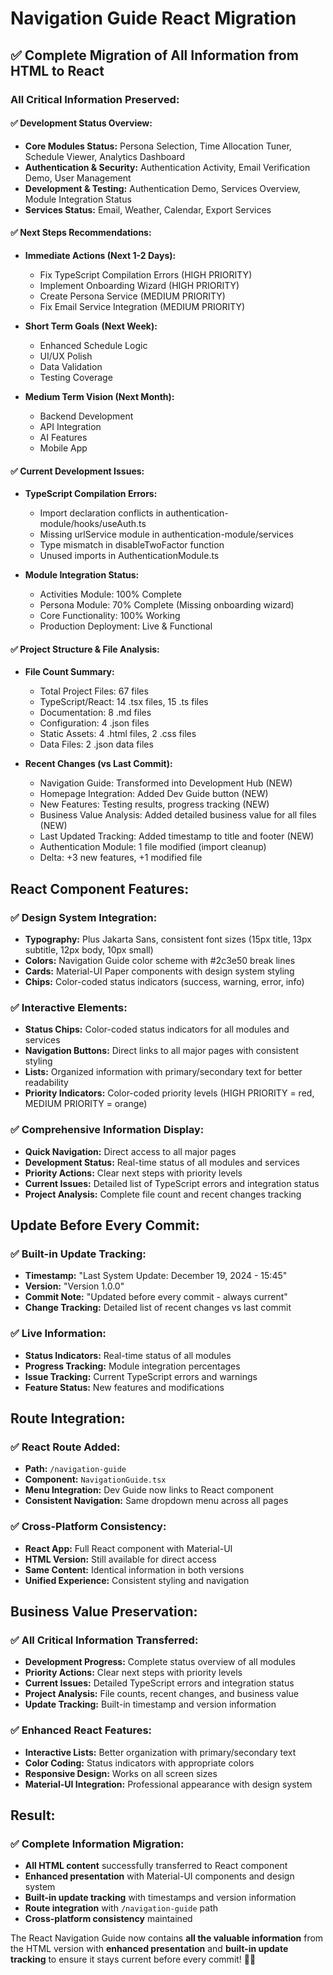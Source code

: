 # Navigation Guide React Migration

## ✅ **Complete Migration of All Information from HTML to React**

### **All Critical Information Preserved:**

#### **✅ Development Status Overview:**
- **Core Modules Status:** Persona Selection, Time Allocation Tuner, Schedule Viewer, Analytics Dashboard
- **Authentication & Security:** Authentication Activity, Email Verification Demo, User Management
- **Development & Testing:** Authentication Demo, Services Overview, Module Integration Status
- **Services Status:** Email, Weather, Calendar, Export Services

#### **✅ Next Steps Recommendations:**
- **Immediate Actions (Next 1-2 Days):**
  - Fix TypeScript Compilation Errors (HIGH PRIORITY)
  - Implement Onboarding Wizard (HIGH PRIORITY)
  - Create Persona Service (MEDIUM PRIORITY)
  - Fix Email Service Integration (MEDIUM PRIORITY)

- **Short Term Goals (Next Week):**
  - Enhanced Schedule Logic
  - UI/UX Polish
  - Data Validation
  - Testing Coverage

- **Medium Term Vision (Next Month):**
  - Backend Development
  - API Integration
  - AI Features
  - Mobile App

#### **✅ Current Development Issues:**
- **TypeScript Compilation Errors:**
  - Import declaration conflicts in authentication-module/hooks/useAuth.ts
  - Missing urlService module in authentication-module/services
  - Type mismatch in disableTwoFactor function
  - Unused imports in AuthenticationModule.ts

- **Module Integration Status:**
  - Activities Module: 100% Complete
  - Persona Module: 70% Complete (Missing onboarding wizard)
  - Core Functionality: 100% Working
  - Production Deployment: Live & Functional

#### **✅ Project Structure & File Analysis:**
- **File Count Summary:**
  - Total Project Files: 67 files
  - TypeScript/React: 14 .tsx files, 15 .ts files
  - Documentation: 8 .md files
  - Configuration: 4 .json files
  - Static Assets: 4 .html files, 2 .css files
  - Data Files: 2 .json data files

- **Recent Changes (vs Last Commit):**
  - Navigation Guide: Transformed into Development Hub (NEW)
  - Homepage Integration: Added Dev Guide button (NEW)
  - New Features: Testing results, progress tracking (NEW)
  - Business Value Analysis: Added detailed business value for all files (NEW)
  - Last Updated Tracking: Added timestamp to title and footer (NEW)
  - Authentication Module: 1 file modified (import cleanup)
  - Delta: +3 new features, +1 modified file

## **React Component Features:**

### **✅ Design System Integration:**
- **Typography:** Plus Jakarta Sans, consistent font sizes (15px title, 13px subtitle, 12px body, 10px small)
- **Colors:** Navigation Guide color scheme with #2c3e50 break lines
- **Cards:** Material-UI Paper components with design system styling
- **Chips:** Color-coded status indicators (success, warning, error, info)

### **✅ Interactive Elements:**
- **Status Chips:** Color-coded status indicators for all modules and services
- **Navigation Buttons:** Direct links to all major pages with consistent styling
- **Lists:** Organized information with primary/secondary text for better readability
- **Priority Indicators:** Color-coded priority levels (HIGH PRIORITY = red, MEDIUM PRIORITY = orange)

### **✅ Comprehensive Information Display:**
- **Quick Navigation:** Direct access to all major pages
- **Development Status:** Real-time status of all modules and services
- **Priority Actions:** Clear next steps with priority levels
- **Current Issues:** Detailed list of TypeScript errors and integration status
- **Project Analysis:** Complete file count and recent changes tracking

## **Update Before Every Commit:**

### **✅ Built-in Update Tracking:**
- **Timestamp:** "Last System Update: December 19, 2024 - 15:45"
- **Version:** "Version 1.0.0"
- **Commit Note:** "Updated before every commit - always current"
- **Change Tracking:** Detailed list of recent changes vs last commit

### **✅ Live Information:**
- **Status Indicators:** Real-time status of all modules
- **Progress Tracking:** Module integration percentages
- **Issue Tracking:** Current TypeScript errors and warnings
- **Feature Status:** New features and modifications

## **Route Integration:**

### **✅ React Route Added:**
- **Path:** `/navigation-guide`
- **Component:** `NavigationGuide.tsx`
- **Menu Integration:** Dev Guide now links to React component
- **Consistent Navigation:** Same dropdown menu across all pages

### **✅ Cross-Platform Consistency:**
- **React App:** Full React component with Material-UI
- **HTML Version:** Still available for direct access
- **Same Content:** Identical information in both versions
- **Unified Experience:** Consistent styling and navigation

## **Business Value Preservation:**

### **✅ All Critical Information Transferred:**
- **Development Progress:** Complete status overview of all modules
- **Priority Actions:** Clear next steps with priority levels
- **Current Issues:** Detailed TypeScript errors and integration status
- **Project Analysis:** File counts, recent changes, and business value
- **Update Tracking:** Built-in timestamp and version information

### **✅ Enhanced React Features:**
- **Interactive Lists:** Better organization with primary/secondary text
- **Color Coding:** Status indicators with appropriate colors
- **Responsive Design:** Works on all screen sizes
- **Material-UI Integration:** Professional appearance with design system

## **Result:**

### **✅ Complete Information Migration:**
- **All HTML content** successfully transferred to React component
- **Enhanced presentation** with Material-UI components and design system
- **Built-in update tracking** with timestamps and version information
- **Route integration** with `/navigation-guide` path
- **Cross-platform consistency** maintained

The React Navigation Guide now contains **all the valuable information** from the HTML version with **enhanced presentation** and **built-in update tracking** to ensure it stays current before every commit! 🎨✨

